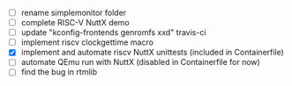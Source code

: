 - [ ] rename simplemonitor folder
- [ ] complete RISC-V NuttX demo
- [ ] update "kconfig-frontends genromfs xxd" travis-ci
- [ ] implement riscv clockgettime macro
- [x] implement and automate riscv NuttX unittests (included in Containerfile)
- [ ] automate QEmu run with NuttX (disabled in Containerfile for now)
- [ ] find the bug in rtmlib